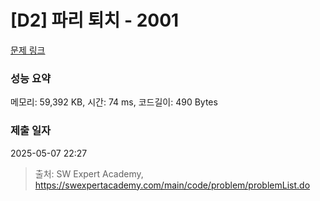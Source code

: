 # [D2] 파리 퇴치 - 2001 

[문제 링크](https://swexpertacademy.com/main/code/problem/problemDetail.do?contestProbId=AV5PzOCKAigDFAUq) 

### 성능 요약

메모리: 59,392 KB, 시간: 74 ms, 코드길이: 490 Bytes

### 제출 일자

2025-05-07 22:27



> 출처: SW Expert Academy, https://swexpertacademy.com/main/code/problem/problemList.do
